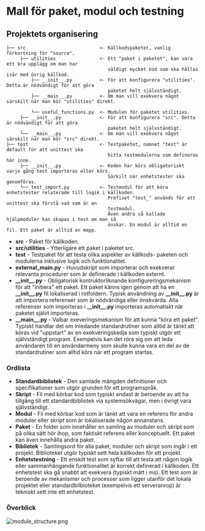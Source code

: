 # Mall för paket, modul och testning

## Projektets organisering
```
├── src                           <- Källkodspaketet, vanlig förkortning för "source".
     ├── utilities                <- Ett "paket i paketet", kan vara ett bra upplägg om man har 
                                     väldigt mycket kod som ska hållas isär med övrig källkod.
         ├── __init__.py          <- För att konfigurera "utilities". Detta är nödvändigt för att göra 
                                     paketet helt självständigt.
         ├── __main__.py          <- Om man vill exekvera något särskilt när man kör "utilities" direkt.

         └── useful_functions.py  <- Modulen för paketet utilities.
     ├── __init__.py              <- För att konfigurera "src". Detta är nödvändigt för att göra 
                                     paketet helt självständigt.
     └── __main__.py              <- Om man vill exekvera något särskilt när man kör "src" direkt.
├── test                          <- Testpaketet, namnet "test" är default för att unittest ska
                                     hitta testmodulerna som defineras här inne.
     ├── __init__.py              <- Koden här körs obligatoriskt varje gång test importeras eller körs.
                                     Särkilt när enhetstester ska genomföras.
     └── test_import.py           <- Testmodul för att köra enhetstester relaterade till logik i källkoden. 
                                     Prefixet "test_" används för att unittest ska förstå vad som är en
                                     testmodul.
                                     Även andra så kallade hjälpmoduler kan skapas i test om man så 
                                     önskar. En modul är alltid en fil. Ett paket är alltid en mapp.
```

- **src** - Paket för källkoden.
- **src/utilities** - Ytterligare ett paket i paketet src.
- **test** - Testpaket för att testa olika aspekter av källkods- paketen och modulerna inklusive logik och funktionalitet.
- **external_main.py** - Huvudskript som importerar och exekverar relevanta procedurer som är definerade i källkoden externt.
- **\_\_init\_\_.py** - Obligatorisk kontruktorliknande konfigureringsmekanism för att "initiera" ett paket. Ett paket känns igen genom att ha en **\_\_init\_\_.py** fil lokaliserad i rotfoldern. Typisk användning av **\_\_init\_\_.py** är att importera referenser som är nödvändiga eller önskvärda. Alla referenser som importeras i **\_\_init\_\_.py** importeras automatiskt när paketet självt importeras.
- **\_\_main\_\_.py** - Valbar exeveringsmekanism för att kunna "köra ett paket". Typiskt handlar det om inledande standardrutiner som alltid är tänkt att köras vid "uppstart" av en exekveringskedja som typiskt utgör ett självständigt program. Exempelvis kan det röra sig om att leda användaren till en användarmeny som skulle kunna vara en del av de standardrutiner som alltid körs när ett program startas.

### Ordlista
- **Standardbibliotek** - Den samlade mängden definitioner och specifikationer som utgör grunden för ett programspråk.
- **Skript** - Fil med körbar kod som typiskt endast är beroende av att ha tillgång till ett standardbibliotek via systemsökvägar, men i övrigt vara självständigt.
- **Modul** - Fil med körbar kod som är tänkt att vara en referens för andra moduler eller skript som är lokaliserade någon annanstans.
- **Paket** - En folder som innehåller en samling av moduler och skript som på olika sätt hör ihop, som faktiskt referens eller konceptuellt. Ett paket kan även innehålla andra paket.
- **Bibliotek** - Samlingsord för alla paket, moduler och skript som ingår i ett projekt. Biblioteket utgör typiskt sett hela källkoden för ett projekt.
- **Enhetstestning** - Ett enskilt test som syftar till att testa att någon logik eller sammanhängande funktionalitet är korrekt definerad i källkoden. Ett enhetstest ska gå snabbt att exekvera (typiskt mätt i  ms). Ett test som är beroende av mekanismer och processer som ligger utanför det lokala projektet eller standardbilbioteket (exempelvis ett serveranrop) är tekniskt sett inte ett enhetstest.

### Överblick
![module_structure.png](https://gitlab.com/dareut/project_template/-/raw/master/notes/module_structure.png)
